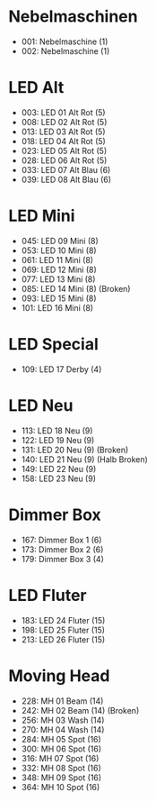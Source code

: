 # Nebelmaschinen

- 001: Nebelmaschine (1)
- 002: Nebelmaschine (1)

# LED Alt

- 003: LED 01 Alt Rot (5)
- 008: LED 02 Alt Rot (5)
- 013: LED 03 Alt Rot (5)
- 018: LED 04 Alt Rot (5)
- 023: LED 05 Alt Rot (5)
- 028: LED 06 Alt Rot (5)
- 033: LED 07 Alt Blau (6)
- 039: LED 08 Alt Blau (6)

# LED Mini

- 045: LED 09 Mini (8)
- 053: LED 10 Mini (8)
- 061: LED 11 Mini (8)
- 069: LED 12 Mini (8)
- 077: LED 13 Mini (8)
- 085: LED 14 Mini (8) (Broken)
- 093: LED 15 Mini (8)
- 101: LED 16 Mini (8)

# LED Special

- 109: LED 17 Derby (4)

# LED Neu

- 113: LED 18 Neu (9)
- 122: LED 19 Neu (9)
- 131: LED 20 Neu (9) (Broken)
- 140: LED 21 Neu (9) (Halb Broken)
- 149: LED 22 Neu (9)
- 158: LED 23 Neu (9)

# Dimmer Box

- 167: Dimmer Box 1 (6)
- 173: Dimmer Box 2 (6)
- 179: Dimmer Box 3 (4)

# LED Fluter

- 183: LED 24 Fluter (15)
- 198: LED 25 Fluter (15)
- 213: LED 26 Fluter (15)

# Moving Head

- 228: MH 01 Beam (14)
- 242: MH 02 Beam (14) (Broken)
- 256: MH 03 Wash (14)
- 270: MH 04 Wash (14)
- 284: MH 05 Spot (16)
- 300: MH 06 Spot (16)
- 316: MH 07 Spot (16)
- 332: MH 08 Spot (16)
- 348: MH 09 Spot (16)
- 364: MH 10 Spot (16)
